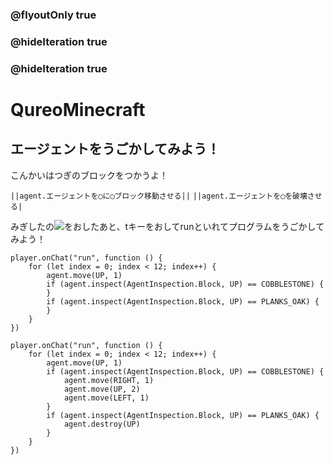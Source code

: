### @flyoutOnly true
### @hideIteration true
### @hideIteration true
# QureoMinecraft

## エージェントをうごかしてみよう！

こんかいはつぎのブロックをつかうよ！

``||agent.エージェントを◯に◯ブロック移動させる||``
``||agent.エージェントを◯を破壊させる|``


みぎしたの![](https://raw.githubusercontent.com/camp-minecraft/TechkidsCampTutorial/master/images/playbutton.png)をおしたあと、tキーをおしてrunといれてプログラムをうごかしてみよう！

```template
player.onChat("run", function () {
    for (let index = 0; index < 12; index++) {
        agent.move(UP, 1)
        if (agent.inspect(AgentInspection.Block, UP) == COBBLESTONE) {
        }
        if (agent.inspect(AgentInspection.Block, UP) == PLANKS_OAK) {
        }
    }
})
```
```ghost
player.onChat("run", function () {
    for (let index = 0; index < 12; index++) {
        agent.move(UP, 1)
        if (agent.inspect(AgentInspection.Block, UP) == COBBLESTONE) {
            agent.move(RIGHT, 1)
            agent.move(UP, 2)
            agent.move(LEFT, 1)
        }
        if (agent.inspect(AgentInspection.Block, UP) == PLANKS_OAK) {
            agent.destroy(UP)
        }
    }
})
```